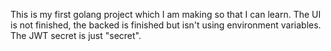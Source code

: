 This is my first golang project which I am making so that I can learn. The UI is not finished, the backed is finished but isn't using environment variables. The JWT secret is just "secret".